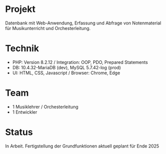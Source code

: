 ﻿
# Projekt
Datenbank mit Web-Anwendung, Erfassung und Abfrage von Notenmaterial für Musikunterricht und Orchesterleitung. 

# Technik    
 * PHP: Version 8.2.12 / Integration: OOP, PDO, Prepared Statements
 * DB: 10.4.32-MariaDB (dev), MySQL 5.7.42-log (prod) 
 * UI: HTML, CSS, Javascript / Browser: Chrome, Edge

# Team
 * 1 Musiklehrer / Orchesterleitung
 * 1 Entwickler

# Status
In Arbeit. Fertigstellung der Grundfunktionen aktuell geplant für Ende 2025
